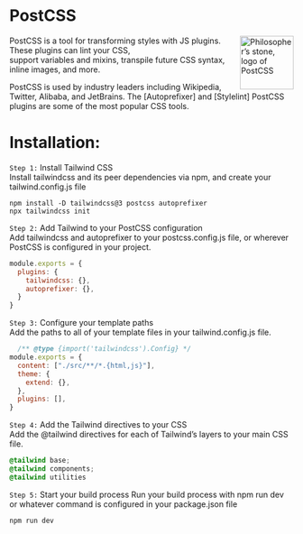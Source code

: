 # PostCSS

<img align="right" width="95" height="95"
     alt="Philosopher’s stone, logo of PostCSS"
     src="https://postcss.org/logo.svg">

PostCSS is a tool for transforming styles with JS plugins.
These plugins can lint your CSS, support variables and mixins,
transpile future CSS syntax, inline images, and more.

PostCSS is used by industry leaders including Wikipedia, Twitter, Alibaba,
and JetBrains. The [Autoprefixer] and [Stylelint] PostCSS plugins are some of the most popular CSS tools.
# Installation:

``Step 1:``
Install Tailwind CSS </br>
Install tailwindcss and its peer dependencies via npm, and create your tailwind.config.js file

```terminal 
npm install -D tailwindcss@3 postcss autoprefixer
npx tailwindcss init
```
``Step 2:``
Add Tailwind to your PostCSS configuration </br>
Add tailwindcss and autoprefixer to your postcss.config.js file, or wherever PostCSS is configured in your project.

``` postcss.config.js
module.exports = {
  plugins: {
    tailwindcss: {},
    autoprefixer: {},
  }
}
```
``Step 3:``
Configure your template paths </br>
Add the paths to all of your template files in your tailwind.config.js file.
```tailwind.config.js
  /** @type {import('tailwindcss').Config} */
module.exports = {
  content: ["./src/**/*.{html,js}"],
  theme: {
    extend: {},
  },
  plugins: [],
}
```
``Step 4:``
Add the Tailwind directives to your CSS </br>
Add the @tailwind directives for each of Tailwind’s layers to your main CSS file.

```main.css
@tailwind base;
@tailwind components;
@tailwind utilities 
```

``Step 5:``
Start your build process
Run your build process with npm run dev or whatever command is configured in your package.json file
```terminal
npm run dev
```
